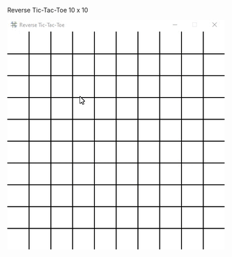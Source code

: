 Reverse Tic-Tac-Toe 10 x 10


![image](https://github.com/infraket/randomPy/blob/hw_summer/homework-2/tic-tac.gif) 
